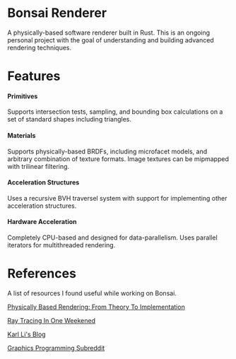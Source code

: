 # Bonsai Renderer

A physically-based software renderer built in Rust. This is an ongoing personal project with the goal of understanding and building advanced rendering techniques.

# Features

#### Primitives

Supports intersection tests, sampling, and bounding box calculations on a set of standard shapes including triangles.

#### Materials

Supports physically-based BRDFs, including microfacet models, and arbitrary combination of texture formats.
Image textures can be mipmapped with trilinear filtering.

#### Acceleration Structures

Uses a recursive BVH traversel system with support for implementing other acceleration structures.

#### Hardware Acceleration

Completely CPU-based and designed for data-parallelism. Uses parallel iterators for multithreaded rendering.

# References

A list of resources I found useful while working on Bonsai.

[Physically Based Rendering: From Theory To Implementation](https://pbrt.org)

[Ray Tracing In One Weekened](https://raytracing.github.io)

[Karl Li's Blog](https://blog.yiningkarlli.com/)

[Graphics Programming Subreddit](https://www.reddit.com/r/graphicsprogramming)
